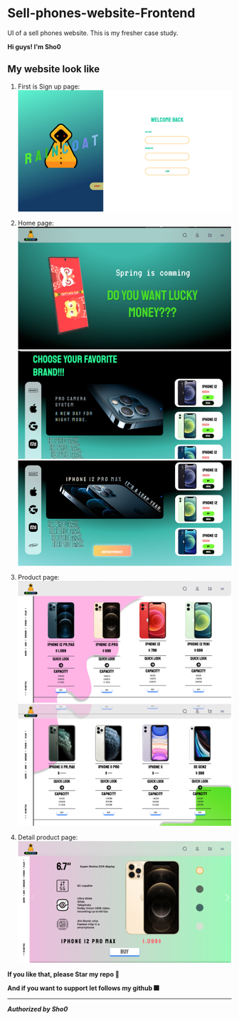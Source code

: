 # Sell-phones-website-Frontend
UI of a sell phones website. This is my fresher case study.


**Hi guys! I'm Sho0**
## My website look like
1. First is Sign up page:
![signup](./src/Picture8.png)

2. Home page:
![home](src/Picture1.png)
![home2](src/Picture2.png)
![home3](src/Picture3.png)

3. Product page:
![home4](src/Picture4.png)
![home5](src/Picture5.png)

4. Detail product page:
![product](src/Picture6.png)


**If you like that, please Star my repo 🌟**

**And if you want to support let follows my github 🎆**



--------------------------------------------------------------
***Authorized by Sho0***
